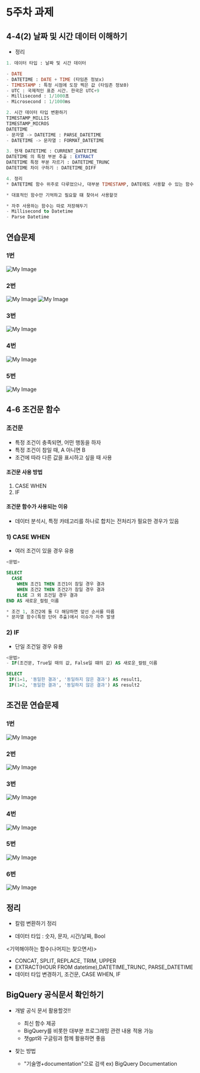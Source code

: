 # 5주차 과제 


## 4-4(2) 날짜 및 시간 데이터 이해하기


* 정리 
```sql
1. 데이터 타입 : 날짜 및 시간 데이터 

- DATE 
- DATETIME : DATE + TIME (타임존 정보x)
- TIMESTAMP : 특정 시점에 도장 찍은 값 (타임존 정보0)
- UTC : 국제적인 표준 시간. 한국은 UTC+9 
- Millisecond : 1/1000초
- Microsecond : 1/1000ms

2. 시간 데이터 타입 변환하기
TIMESTAMP_MILLIS 
TIMESTAMP_MICROS
DATETIME
- 문자열 -> DATETIME : PARSE_DATETIME
- DATETIME -> 문자열 : FORMAT_DATETIME

3. 현재 DATETIME : CURRENT_DATETIME
DATETIME 의 특정 부분 추출 : EXTRACT 
DATETIME 특정 부분 자르기 : DATETIME_TRUNC
DATETIME 차이 구하기 : DATETIME_DIFF

4. 정리 
* DATETIME 함수 위주로 다루었으나, 대부분 TIMESTAMP, DATE에도 사용할 수 있는 함수

* 대표적인 함수만 기억하고 필요할 떄 찾아서 사용할것 

* 자주 사용하는 함수는 따로 저장해두기 
- Millisecond to Datetime
- Parse Datetime 

```


## 연습문제

### 1번 

![My Image](image/5-1.png)

### 2번 
![My Image](image/5-2.png)
![My Image](image/5-2(2).png)

### 3번
![My Image](image/5-3.png)

### 4번
![My Image](image/5-4.png)

### 5번 
![My Image](image/5-5.png)


## 4-6 조건문 함수

### 조건문 

* 특정 조건이 충족되면, 어떤 행동을 하자
* 특정 조건이 참일 때, A 아니면 B
* 조건에 따라 다른 값을 표시하고 싶을 때 사용 

#### 조건문 사용 방법 

1) CASE WHEN 
2) IF 

#### 조건문 함수가 사용되는 이유

* 데이터 분석시, 특정 카테고리를 하나로 합치는 전처리가 필요한 경우가 있음

### 1) CASE WHEN 

* 여러 조건이 있을 경우 유용
```sql
<문법>

SELECT
  CASE 
    WHEN 조건1 THEN 조건1이 참일 경우 결과
    WHEN 조건2 THEN 조건2가 참일 경우 결과 
    ELSE 그 외 조건일 경우 결과 
END AS 새로운_컬럼_이름  

* 조건 1, 조건2에 둘 다 해당하면 앞선 순서를 따름
* 문자열 함수(특정 단어 추출)에서 이슈가 자주 발생

```

### 2) IF

* 단일 조건일 경우 유용

```sql
<문법>
- IF(조건문, True일 때의 값, False일 떄의 값) AS 새로운_컬럼_이름

SELECT
 IF(1=1, '동일한 결과', '동일하지 않은 결과') AS result1,
 IF(1=2, '동일한 결과', '동일하지 않은 결과') AS result2

```


## 조건문 연습문제 

### 1번 
![My Image](image/6-1.png)
### 2번 
![My Image](image/6-2.png)
### 3번 
![My Image](image/6-3.png)
### 4번
![My Image](image/6-4.png)
### 5번 
![My Image](image/6-5.png)
### 6번 
![My Image](image/6-6.png)


## 정리 

* 칼럼 변환하기 정리 
- 데이터 타입 : 숫자, 문자, 시간/날짜, Bool

<기억해야하는 함수(나머지는 찾으면서)>
* CONCAT, SPLIT, REPLACE, TRIM, UPPER
* EXTRACT(HOUR FROM datetime),DATETIME_TRUNC, PARSE_DATETIME
* 데이터 타입 변경하기, 조건문, CASE WHEN, IF 

## BigQuery 공식문서 확인하기 

* 개발 공식 문서 활용할것!! 
    * 최신 함수 제공
    * BigQuery를 비롯한 대부분 프로그래밍 관련 내용 적용 가능
    * 챗gpt와 구글링과 함께 활용하면 좋음 

* 찾는 방법
    * "기술명+documentation"으로 검색
    ex) BigQuery Documentation